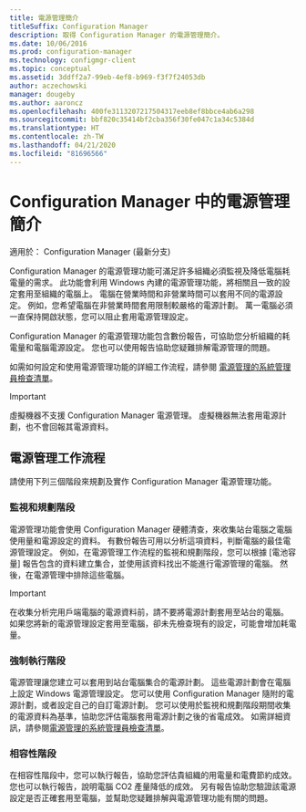 ```yaml
---
title: 電源管理簡介
titleSuffix: Configuration Manager
description: 取得 Configuration Manager 的電源管理簡介。
ms.date: 10/06/2016
ms.prod: configuration-manager
ms.technology: configmgr-client
ms.topic: conceptual
ms.assetid: 3ddff2a7-99eb-4ef8-b969-f3f7f24053db
author: aczechowski
manager: dougeby
ms.author: aaroncz
ms.openlocfilehash: 400fe3113207217504317eeb8ef8bbce4ab6a298
ms.sourcegitcommit: bbf820c35414bf2cba356f30fe047c1a34c5384d
ms.translationtype: HT
ms.contentlocale: zh-TW
ms.lasthandoff: 04/21/2020
ms.locfileid: "81696566"
---
```

# <a name="introduction-to-power-management-in-configuration-manager"></a>Configuration Manager 中的電源管理簡介

適用於：  Configuration Manager (最新分支)

Configuration Manager 的電源管理功能可滿足許多組織必須監視及降低電腦耗電量的需求。 此功能會利用 Windows 內建的電源管理功能，將相關且一致的設定套用至組織的電腦上。 電腦在營業時間和非營業時間可以套用不同的電源設定。 例如，您希望電腦在非營業時間套用限制較嚴格的電源計劃。 萬一電腦必須一直保持開啟狀態，您可以阻止套用電源管理設定。  

 Configuration Manager 的電源管理功能包含數份報告，可協助您分析組織的耗電量和電腦電源設定。 您也可以使用報告協助您疑難排解電源管理的問題。  

 如需如何設定和使用電源管理功能的詳細工作流程，請參閱 [電源管理的系統管理員檢查清單](../../../../core/clients/manage/power/administrator-checklist-for-power-management.md)。  

> [!IMPORTANT]  
>  虛擬機器不支援 Configuration Manager 電源管理。 虛擬機器無法套用電源計劃，也不會回報其電源資料。  

## <a name="the-power-management-workflow"></a>電源管理工作流程  
 請使用下列三個階段來規劃及實作 Configuration Manager 電源管理功能。  

### <a name="monitoring-and-planning-phase"></a>監視和規劃階段  
 電源管理功能會使用 Configuration Manager 硬體清查，來收集站台電腦之電腦使用量和電源設定的資料。 有數份報告可用以分析這項資料，判斷電腦的最佳電源管理設定。 例如，在電源管理工作流程的監視和規劃階段，您可以根據 [電池容量]  報告包含的資料建立集合，並使用該資料找出不能進行電源管理的電腦。 然後，在電源管理中排除這些電腦。  

> [!IMPORTANT]  
>  在收集分析完用戶端電腦的電源資料前，請不要將電源計劃套用至站台的電腦。 如果您將新的電源管理設定套用至電腦，卻未先檢查現有的設定，可能會增加耗電量。  

### <a name="enforcement-phase"></a>強制執行階段  
 電源管理讓您建立可以套用到站台電腦集合的電源計劃。 這些電源計劃會在電腦上設定 Windows 電源管理設定。 您可以使用 Configuration Manager 隨附的電源計劃，或者設定自己的自訂電源計劃。 您可以使用於監視和規劃階段期間收集的電源資料為基準，協助您評估電腦套用電源計劃之後的省電成效。 如需詳細資訊，請參閱[電源管理的系統管理員檢查清單](../../../../core/clients/manage/power/administrator-checklist-for-power-management.md)。  

### <a name="compliance-phase"></a>相容性階段  
 在相容性階段中，您可以執行報告，協助您評估貴組織的用電量和電費節約成效。 您也可以執行報告，說明電腦 CO2 產量降低的成效。 另有報告協助您驗證該電源設定是否正確套用至電腦，並幫助您疑難排解與電源管理功能有關的問題。  
